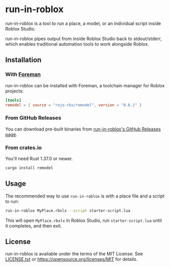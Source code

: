 # run-in-roblox
run-in-roblox is a tool to run a place, a model, or an individual script inside Roblox Studio.

run-in-roblox pipes output from inside Roblox Studio back to stdout/stderr, which enables traditional automation tools to work alongside Roblox.

## Installation

### With [Foreman](https://github.com/rojo-rbx/foreman)
run-in-roblox can be installed with Foreman, a toolchain manager for Roblox projects:

```toml
[tools]
remodel = { source = "rojo-rbx/remodel", version = "0.6.1" }
```

### From GitHub Releases
You can download pre-built binaries from [run-in-roblox's GitHub Releases page](https://github.com/rojo-rbx/remodel/releases).

### From crates.io
You'll need Rust 1.37.0 or newer.

```bash
cargo install remodel
```

## Usage
The recommended way to use `run-in-roblox` is with a place file and a script to run:

```bash
run-in-roblox MyPlace.rbxlx --script starter-script.lua
```

This will open `MyPlace.rbxlx` in Roblox Studio, run `starter-script.lua` until it completes, and then exit.

## License
run-in-roblox is available under the terms of the MIT License. See [LICENSE.txt](LICENSE.txt) or <https://opensource.org/licenses/MIT> for details.
